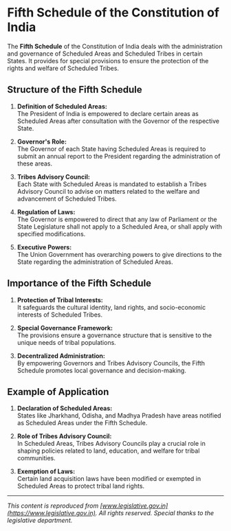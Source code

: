 # Fifth Schedule of the Constitution of India

The **Fifth Schedule** of the Constitution of India deals with the administration and governance of Scheduled Areas and Scheduled Tribes in certain States. It provides for special provisions to ensure the protection of the rights and welfare of Scheduled Tribes.

## Structure of the Fifth Schedule

1. **Definition of Scheduled Areas:**  
   The President of India is empowered to declare certain areas as Scheduled Areas after consultation with the Governor of the respective State.

2. **Governor's Role:**  
   The Governor of each State having Scheduled Areas is required to submit an annual report to the President regarding the administration of these areas.

3. **Tribes Advisory Council:**  
   Each State with Scheduled Areas is mandated to establish a Tribes Advisory Council to advise on matters related to the welfare and advancement of Scheduled Tribes.

4. **Regulation of Laws:**  
   The Governor is empowered to direct that any law of Parliament or the State Legislature shall not apply to a Scheduled Area, or shall apply with specified modifications.

5. **Executive Powers:**  
   The Union Government has overarching powers to give directions to the State regarding the administration of Scheduled Areas.

## Importance of the Fifth Schedule

1. **Protection of Tribal Interests:**  
   It safeguards the cultural identity, land rights, and socio-economic interests of Scheduled Tribes.

2. **Special Governance Framework:**  
   The provisions ensure a governance structure that is sensitive to the unique needs of tribal populations.

3. **Decentralized Administration:**  
   By empowering Governors and Tribes Advisory Councils, the Fifth Schedule promotes local governance and decision-making.

## Example of Application

1. **Declaration of Scheduled Areas:**  
   States like Jharkhand, Odisha, and Madhya Pradesh have areas notified as Scheduled Areas under the Fifth Schedule.

2. **Role of Tribes Advisory Council:**  
   In Scheduled Areas, Tribes Advisory Councils play a crucial role in shaping policies related to land, education, and welfare for tribal communities.

3. **Exemption of Laws:**  
   Certain land acquisition laws have been modified or exempted in Scheduled Areas to protect tribal land rights.

---

*This content is reproduced from [www.legislative.gov.in](https://www.legislative.gov.in). All rights reserved. Special thanks to the legislative department.*
